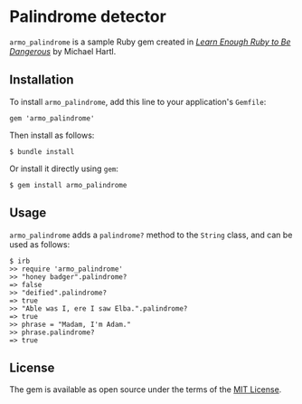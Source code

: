 # Palindrome detector

`armo_palindrome` is a sample Ruby gem created in [*Learn Enough Ruby to Be Dangerous*](https://www.learnenough.com/ruby-tutorial) by Michael Hartl.

## Installation

To install `armo_palindrome`, add this line to your application's `Gemfile`:

```
gem 'armo_palindrome'
```

Then install as follows:

```
$ bundle install
```

Or install it directly using `gem`:

```
$ gem install armo_palindrome
```

## Usage

`armo_palindrome` adds a `palindrome?` method to the `String` class, and can be used as follows:

```
$ irb
>> require 'armo_palindrome'
>> "honey badger".palindrome?
=> false
>> "deified".palindrome?
=> true
>> "Able was I, ere I saw Elba.".palindrome?
=> true
>> phrase = "Madam, I'm Adam."
>> phrase.palindrome?
=> true
```

## License

The gem is available as open source under the terms of the [MIT License](https://opensource.org/licenses/MIT).
